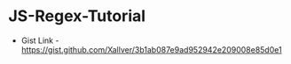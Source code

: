 # JS-Regex-Tutorial

* Gist Link - https://gist.github.com/Xallver/3b1ab087e9ad952942e209008e85d0e1
